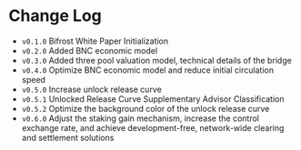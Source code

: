 # Change Log
- `v0.1.0` Bifrost White Paper Initialization
- `v0.2.0` Added BNC economic model
- `v0.3.0` Added three pool valuation model, technical details of the bridge
- `v0.4.0` Optimize BNC economic model and reduce initial circulation speed
- `v0.5.0` Increase unlock release curve
- `v0.5.1` Unlocked Release Curve Supplementary Advisor Classification
- `v0.5.2` Optimize the background color of the unlock release curve
- `v0.6.0` Adjust the staking gain mechanism, increase the control exchange rate, and achieve development-free, network-wide clearing and settlement solutions
